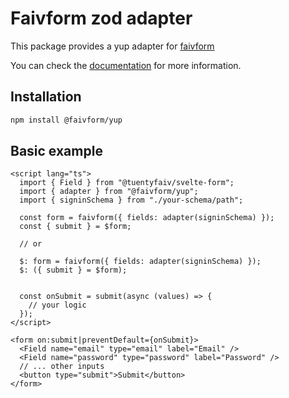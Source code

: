 # Faivform zod adapter

This package provides a yup adapter for [faivform](https://www.npmjs.com/package/@tuentyfaiv/svelte-form)

You can check the [documentation](https://forms.tuentyfaiv.com/adapters/yup/) for more information.

## Installation

```bash
npm install @faivform/yup
```

## Basic example

```svelte
<script lang="ts">
  import { Field } from "@tuentyfaiv/svelte-form";
  import { adapter } from "@faivform/yup";
  import { signinSchema } from "./your-schema/path";

  const form = faivform({ fields: adapter(signinSchema) });
  const { submit } = $form;
  
  // or

  $: form = faivform({ fields: adapter(signinSchema) });
  $: ({ submit } = $form);


  const onSubmit = submit(async (values) => {
    // your logic
  });
</script>

<form on:submit|preventDefault={onSubmit}>
  <Field name="email" type="email" label="Email" />
  <Field name="password" type="password" label="Password" />
  // ... other inputs
  <button type="submit">Submit</button>
</form>
```
